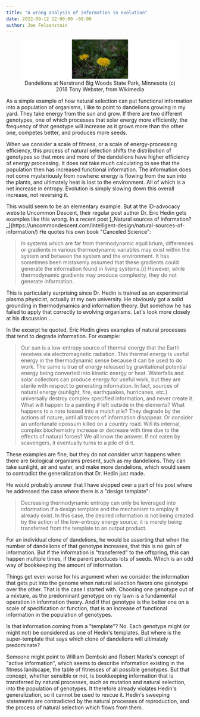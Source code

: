 ```yaml
---
title: "A wrong analysis of information in evolution"
date: 2022-09-12 12:00:00 -08:00
author: Joe Felsenstein
---
```


<figure><img src="/uploads/2022/Dandelions.jpg" alt="Dandelions image"/>
  <figcaption><div align="center">Dandelions at Nerstrand Big Woods State Park, Minnesota (c) 2018 Tony Webster, from Wikimedia</div></figcaption></figure>

<P></P>

<p>
As a simple example of how natural selection can put functional information
into a population of organisms, I like to point to dandelions growing in
my yard.  They take energy from the sun and grow.  If there are two different
genotypes, one of which processes that solar energy more efficiently, the
frequency of that genotype will increase as it grows more than the other one,
competes better, and produces more seeds.</p>

<p>
When we consider a scale of fitness, or a scale of energy-processing efficiency,
this process of natural selection shifts the distribution of genotypes so
that more and more of the dandelions have higher efficiency of energy
processing.  It does not take much calculating to see that the population 
then has increased functional information.  The information does not come mysteriously
from nowhere: energy is flowing from the sun into the plants, and ultimately 
heat is lost to the environment. All of which is a net increase in entropy. 
Evolution is simply slowing down this overall increase, not reversing it.</p>

<p>
This would seem to be an elementary example.  But at the ID-advocacy website
Uncommon Descent, their regular post author Dr. Eric Hedin gets examples like
this wrong.  In a recent post [_Natural sources of information?_](https://uncommondescent.com/intelligent-design/natural-sources-of-information/) He quotes his own book "Canceled Science":</p>

> In systems which are far from thermodynamic equilibrium, differences or gradients in various thermodynamic variables may exist within the system and between the system and the environment. It has sometimes been mistakenly assumed that these gradients could generate the information found in living systems.[i] However, while thermodynamic gradients may produce complexity, they do not generate information.

<p>
This is particularly surprising since Dr. Hedin is trained as an experimental
plasma physicist, actually at my own university.  He obviously got a solid grounding in thermodynamics and information theory.  But somehow he has failed to
apply that correctly to evolving organisms.  Let's look more closely at
his discussion ...</p>

<!--more-->

<p>
In the excerpt he quoted, Eric Hedin gives examples of natural processes 
that tend to degrade information.  For example:</p>

> Our sun is a low-entropy source of thermal energy that the Earth receives via electromagnetic radiation. This thermal energy is useful energy in the thermodynamic sense because it can be used to do work. The same is true of energy released by gravitational potential energy being converted into kinetic energy or heat. Waterfalls and solar collectors can produce energy for useful work, but they are sterile with respect to generating information.
> In fact, sources of natural energy (sunlight, fire, earthquakes, hurricanes, etc.) universally destroy complex specified information, and never create it. What will happen to a painting if left outside in the elements? What happens to a note tossed into a mulch pile? They degrade by the actions of nature, until all traces of information disappear. Or consider an unfortunate opossum killed on a country road. Will its internal, complex biochemistry increase or decrease with time due to the effects of natural forces? We all know the answer. If not eaten by scavengers, it eventually turns to a pile of dirt.

<p>
These examples are fine, but they do not consider what happens when there are biological organisms 
present, such as my dandelions.  They can take sunlight, air and water, and make more dandelions,
which would seem to contradict the generalization that Dr. Hedin just made.</p>

<p>
He would probably answer that I have skipped over a part of his post where he addressed the 
case where there is a "design template":</p>

> Decreasing thermodynamic entropy can only be leveraged into information if a design template and the mechanism to employ it already exist. In this case, the desired information is not being created by the action of the low-entropy energy source; it is merely being transferred from the template to an output product.

<p>
For an individual clone of dandelions, he would be asserting that when the number of dandelions of 
that genotype increases, that this is no gain of information.  But if the information is "transferred" 
to the offspring, this can happen multiple times, if the parent produces lots of seeds. Which is an 
odd way of bookkeeping the amount of information.</p>

<p>
Things get even worse for his argument when we consider the information that gets put into the genome 
when natural selection favors one genotype over the other.  That is the case I started with.  Choosing 
one genotype out of a mixture, as the predominant genotype on my lawn is a fundamental operation in 
information theory.  And if that genotype is the better one on a scale of specification or function, 
that is an increase of functional information in the population of genotypes.</p>

<p>
Is that information coming from a "template"?  No.  Each genotype might (or might not) be considered
as one of Hedin's templates.  But where is the super-template that says which clone of dandelions will
ultimately predominate?</p>

<p>
Someone might point to William Dembski and Robert Marks's concept of "active information", which 
seems to describe information existing in the fitness landscape, the table of fitnesses of all possible 
genotypes.  But that concept, whether sensible or not, is bookkeeping information that is transferred 
by natural processes, such as mutation and natural selection, into the population of genotypes.  It 
therefore already violates Hedin's generalization, so it cannot be used to rescue it.  Hedin's 
sweeping statements are contradicted by the natural processes of reproduction, and the process 
of natural selection which flows from them.</p>

